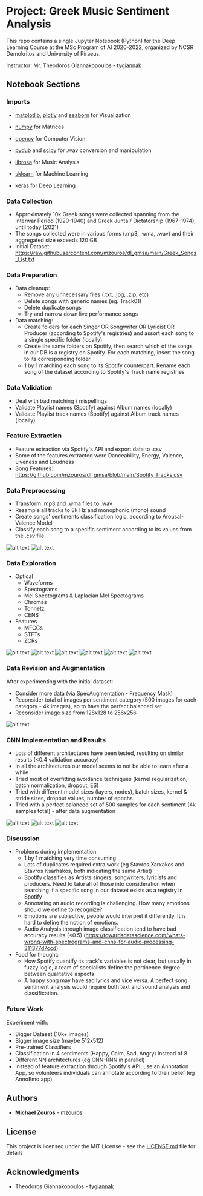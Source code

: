 # Project: Greek Music Sentiment Analysis

This repo contains a single Jupyter Notebook (Python) for the Deep Learning Course at the MSc Program of AI 2020-2022, organized by NCSR Demokritos and University of Piraeus.

Instructor: Mr. Theodoros Giannakopoulos - [tygiannak](https://github.com/tyiannak)

## Notebook Sections

### Imports

* [matplotlib](https://github.com/matplotlib/matplotlib), [plotly](https://github.com/plotly) and [seaborn](https://github.com/mwaskom/seaborn) for Visualization

* [numpy](https://github.com/numpy/numpy) for Matrices

* [opencv](https://github.com/opencv/opencv) for Computer Vision

* [pydub](https://github.com/jiaaro/pydub) and [scipy](https://github.com/scipy/scipy) for .wav conversion and manipulation

* [librosa](https://github.com/librosa/librosa) for Music Analysis

* [sklearn](https://github.com/scikit-learn/scikit-learn) for Machine Learning

* [keras](https://github.com/keras-team/keras) for Deep Learning

### Data Collection

* Approximately 10k Greek songs were collected spanning from the Interwar Period (1920-1940) and Greek Junta / Dictatorship (1967-1974), until today (2021)
* The songs collected were in various forms (.mp3, .wma, .wav) and their aggregated size exceeds 120 GB
* Initial Dataset: https://raw.githubusercontent.com/mzouros/dl_gmsa/main/Greek_Songs_List.txt

### Data Preparation

* Data cleanup:
  * Remove any unnecessary files (.txt, .jpg, .zip, etc)
  * Delete songs with generic names (eg. Track01)
  * Delete duplicate songs
  * Try and narrow down live performance songs
* Data matching:
  * Create folders for each Singer OR Songwriter OR Lyricist OR Producer (according to Spotify's registries) and assort each song to a single specific folder (locally)
  * Create the same folders on Spotify, then search which of the songs in our DB is a registry on Spotify. For each matching, insert the song to its corresponding folder
  * 1 by 1 matching each song to its Spotify counterpart. Rename each song of the dataset according to Spotify's Track name registries 

### Data Validation

*  Deal with bad matching / mispellings
*  Validate Playlist names (Spotify) against Album names (locally)
*  Validate Playlist track names (Spotify) against Album track names (locally)

### Feature Extraction

* Feature extraction via Spotify's API and export data to .csv
* Some of the features extracted were Danceability, Energy, Valence, Liveness and Loudness
* Song Features: https://github.com/mzouros/dl_gmsa/blob/main/Spotify_Tracks.csv 

### Data Preprocessing

* Transform .mp3 and .wma files to .wav
* Resample all tracks to 8k Hz and monophonic (mono) sound
* Create songs' sentiments classification logic, according to Arousal-Valence Model
* Classify each song to a specific sentiment according to its values from the .csv file

![alt text](https://i.imgur.com/hJtuElb.png)
![alt text](https://i.imgur.com/R77woaW.png)

### Data Exploration

* Optical
  * Waveforms
  * Spectograms
  * Mel Spectograms & Laplacian Mel Spectograms
  * Chromas
  * Tonnetz
  * CENS
* Features
  * MFCCs
  * STFTs
  * ZCRs

![alt text](https://i.imgur.com/FUpXhn5.png)
![alt text](https://i.imgur.com/c73Cfzi.png)
![alt text](https://i.imgur.com/3JEIVQH.png)
![alt text](https://i.imgur.com/vCNPqwQ.png)
![alt text](https://i.imgur.com/o3ImYN7.png)
![alt text](https://i.imgur.com/ZW0sZm4.png)

### Data Revision and Augmentation

After experimenting with the initial dataset:

* Consider more data (via SpecAugmentation - Frequency Mask)
* Reconsider total of images per sentiment category (500 images for each category - 4k images), so to have the perfect balanced set
* Reconsider image size from 128x128 to 256x256

![alt text](https://i.imgur.com/8K2gsmm.png)

### CNN Implementation and Results

* Lots of different architectures have been tested, resulting on similar results (<0.4 validation accuracy)
* In all the architectures our model seems to not be able to learn after a while
* Tried most of overfitting avoidance techniques (kernel regularization, batch normalization, dropout, ES)
* Tried with different model sizes (layers, nodes), batch sizes, kernel & stride sizes, dropout values, number of epochs
* Tried with a perfect balanced set of 500 samples for each sentiment (4k samples total) - after data augmentation

![alt text](https://i.imgur.com/vu9LkE8.png)
![alt text](https://i.imgur.com/vZicloM.png) ![alt text](https://i.imgur.com/BaNFwhL.png)

### Discussion

* Problems during implementation:
  * 1 by 1 matching very time consuming
  * Lots of duplicates required extra work (eg Stavros Xarxakos and Stavros Ksarhakos, both indicating the same Artist)
  * Spotify classifies as Artists singers, songwriters, lyricists and producers. Need to take all of those into consideration when searching if a specific song in our dataset exists as a registry in Spotify
  * Annotating an audio recording is challenging. How many emotions should we define to recognize?
  * Emotions are subjective, people would interpret it differently. It is hard to define the notion of emotions.
  * Audio Analysis through image classification tend to have bad accuracy results (<0.5) (https://towardsdatascience.com/whats-wrong-with-spectrograms-and-cnns-for-audio-processing-311377d7ccd)
* Food for thought:
  * How Spotify quantify its track's variables is not clear, but usually in fuzzy logic, a team of specialists define the pertinence degree between qualitative aspects
  * A happy song may have sad lyrics and vice versa. A perfect song sentiment analysis would require both text and sound analysis and classification.  

### Future Work

Experiment with:
* Bigger Dataset (10k+ images)
* Bigger image size (maybe 512x512)
* Pre-trained Classifiers
* Classification in 4 sentiments (Happy, Calm, Sad, Angry) instead of 8
* Different NN architectures (eg CNN-RNN in parallel)
* Instead of feature extraction through Spotify's API, use an Annotation App, so volunteers individuals can annotate according to their belief (eg AnnoEmo app)

## Authors

* **Michael Zouros** - [mzouros](https://github.com/mzouros)

## License

This project is licensed under the MIT License - see the [LICENSE.md](LICENSE.md) file for details

## Acknowledgments

* Theodoros Giannakopoulos - [tygiannak](https://github.com/tyiannak)

